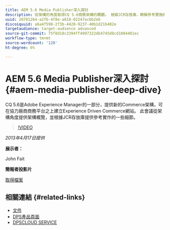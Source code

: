 ```yaml
---
title: AEM 5.6 Media Publisher深入探討
description: 從架構的角度取得CQ 5.6商務架構的概觀。 根據JCR存放庫，瞭解參考實施的詳細資訊。
uuid: 20701264-a2fb-4f8e-a818-02247acbb2eb
discoiquuid: a6a4f598-2f3b-4428-9237-40b1d21b482e
targetaudience: target-audience advanced
source-git-commit: 75f8d18c3394ff4997322db4745d8cd1004481ec
workflow-type: tm+mt
source-wordcount: '120'
ht-degree: 6%

---
```


# AEM 5.6 Media Publisher深入探討 {#aem-media-publisher-deep-dive}

CQ 5.6是Adobe Experience Manager的一部分，提供新的Commerce架構，可在協力廠商商務平台之上建立Experience Driven Commerce網站。 此會議從架構角度提供架構概覽，並根據JCR存放庫提供參考實作的一些細節。

>[!VIDEO](https://video.tv.adobe.com/v/19574/?quality=9)

*2013年4月17日提供*

**展示者：**

John Fait

**簡報者投影片**

[取得檔案](assets/cq-gems-aem-media-publisher-04-17-2013-final.pdf)

## 相關連結 {#related-links}

* [文件](https://docs.adobe.com/content/docs/en/cq/5-6-1/media-publisher.html)
* [DPS產品頁面](http://www.adobe.com/ca/products/digital-publishing-suite-family.html)
* [DPSCLOUD SERVICE](https://helpx.adobe.com/tw/digital-publishing-suite/help/eol-statement-for-dpsc.html)
